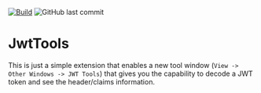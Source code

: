 [![Build](https://github.com/timheuer/JwtTools/actions/workflows/build.yaml/badge.svg)](https://github.com/timheuer/JwtTools/actions/workflows/build.yaml)
![GitHub last commit](https://img.shields.io/github/last-commit/timheuer/JwtTools)

# JwtTools
This is just a simple extension that enables a new tool window (`View -> Other Windows -> JWT Tools`) that gives you the capability to decode a JWT token and see the header/claims information.